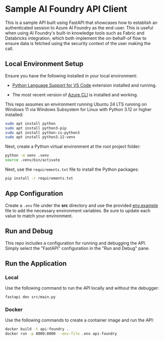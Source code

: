 # Sample AI Foundry API Client

This is a sample API built using FastAPI that showcases how to establish an authenticated session to Azure AI Foundry as the end-user. This is useful when using AI Foundry's built-in knowledge tools such as Fabric and Databricks integration, which both implement the on-behalf-of flow to ensure data is fetched using the security context of the user making the call.

## Local Environment Setup

Ensure you have the following installed in your local environment:

* [Python Language Support for VS Code](https://marketplace.visualstudio.com/items/?itemName=ms-python.python) extension installed and running.

* The most recent version of [Azure CLI](https://learn.microsoft.com/en-us/cli/azure/install-azure-cli) is installed and working.

This repo assumes an environment running Ubuntu 24 LTS running on Windows 11 via Windows Subsystem for Linux with Python 3.12 or higher installed:

```bash
sudo apt install python
sudo apt install python3-pip
sudo apt install python-is-python3
sudo apt install python3.12-venv
```

Next, create a Python virtual environment at the root project folder:

```bash
python -m venv .venv
source .venv/bin/activate
```

Next, use the `requirements.txt` file to install the Python packages:

```bash
pip install -r requirements.txt
```

## App Configuration

Create a `.env` file under the **src** directory and use the provided [env.example](/src/env.example) file to add the necessary environment variables. Be sure to update each value to match your environment.

## Run and Debug

This repo includes a configuration for running and debugging the API. Simply select the "FastAPI" configuration in the "Run and Debug" pane.

## Run the Application

### Local

Use the following command to run the API locally and without the debugger:

```bash
fastapi dev src/main.py
```

### Docker

Use the following commands to create a container image and run the API:

```bash
docker build -t api-foundry .
docker run -p 8000:8000 --env-file .env api-foundry
```

